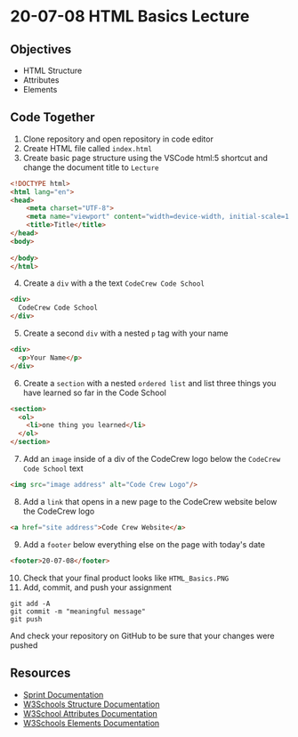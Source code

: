 # 20-07-08 HTML Basics Lecture

## Objectives
- HTML Structure
- Attributes
- Elements

## Code Together
1. Clone repository and open repository in code editor
2. Create HTML file called `index.html`
3. Create basic page structure using the VSCode html:5 shortcut and change the document title to `Lecture`
```HTML
<!DOCTYPE html>
<html lang="en">
<head>
    <meta charset="UTF-8">
    <meta name="viewport" content="width=device-width, initial-scale=1.0">
    <title>Title</title>
</head>
<body>
    
</body>
</html>
```
4. Create a `div` with a the text `CodeCrew Code School`
```HTML
<div>
  CodeCrew Code School
</div>
```
5. Create a second `div` with a nested `p` tag with your name
```HTML
<div>
  <p>Your Name</p>
</div>
```
6. Create a `section` with a nested `ordered list` and list three things you have learned so far in the Code School
```HTML
<section>
  <ol>
    <li>one thing you learned</li>
  </ol>
</section>
```
7. Add an `image` inside of a div of the CodeCrew logo below the `CodeCrew Code School` text
```HTML
<img src="image address" alt="Code Crew Logo"/>
```
8. Add a `link` that opens in a new page to the CodeCrew website below the CodeCrew logo
```HTML
<a href="site address">Code Crew Website</a>
```
9. Add a `footer` below everything else on the page with today's date 
```HTML
<footer>20-07-08</footer>
```
10. Check that your final product looks like `HTML_Basics.PNG`
10. Add, commit, and push your assignment
```
git add -A
git commit -m "meaningful message"
git push
```
And check your repository on GitHub to be sure that your changes were pushed
## Resources
- [Sprint Documentation](https://github.com/Kevin-CodeCrew/coding_concepts_sprint_2/blob/master/Introduction_to_HTML.md)
- [W3Schools Structure Documentation](https://www.w3schools.com/html/html_basic.asp)
- [W3School Attributes Documentation](https://www.w3schools.com/html/html_attributes.asp)
- [W3Schools Elements Documentation](https://www.w3schools.com/html/html_elements.asp)
